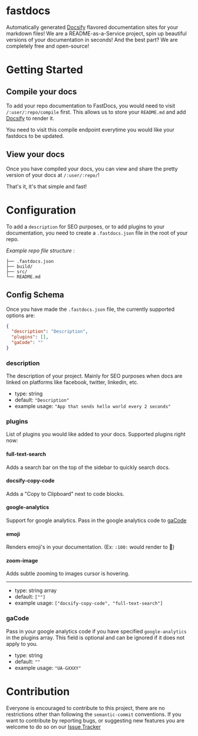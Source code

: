 # fastdocs

Automatically generated [Docsify](https://docsify.js.org/#/) flavored documentation sites for your markdown files! We are a README-as-a-Service project, spin up beautiful versions of your documentation in seconds! And the best part? We are completely free and open-source!

# Getting Started

## Compile your docs

To add your repo documentation to FastDocs, you would need to visit `/:user/:repo/compile` first. This allows us to store your `README.md` and add [Docsify](https://docsify.js.org/#/) to render it.

You need to visit this compile endpoint everytime you would like your fastdocs to be updated.

## View your docs

Once you have compiled your docs, you can view and share the pretty version of your docs at `/:user/:repo/`!

That's it, it's that simple and fast!

# Configuration

To add a `description` for SEO purposes, or to add plugins to your documentation, you need to create a `.fastdocs.json` file in the root of your repo.

_Example repo file structure_ :

```text
├── .fastdocs.json
├── build/
├── src/
└── README.md
```

## Config Schema

Once you have made the `.fastdocs.json` file, the currently supported options are:

```json
{
  "description": "Description",
  "plugins": [],
  "gaCode": ""
}
```

### description

The description of your project. Mainly for SEO purposes when docs are linked on platforms like facebook, twitter, linkedin, etc.

- type: string
- default: `"Description"`
- example usage: `"App that sends hello world every 2 seconds"`

### plugins

List of plugins you would like added to your docs. Supported plugins right now:

#### full-text-search

Adds a search bar on the top of the sidebar to quickly search docs.

#### docsify-copy-code

Adds a "Copy to Clipboard" next to code blocks.

#### google-analytics

Support for google analytics. Pass in the google analytics code to [gaCode](#gaCode)

#### emoji

Renders emoji's in your documentation. (Ex: `:100:` would render to :100:)

#### zoom-image

Adds subtle zooming to images cursor is hovering.

---

- type: string array
- default: `[""]`
- example usage: `["docsify-copy-code", "full-text-search"]`

### gaCode

Pass in your google analytics code if you have specified `google-analytics` in the plugins array. This field is optional and can be ignored if it does not apply to you.

- type: string
- default: `""`
- example usage: `"UA-GXXXY"`

# Contribution

Everyone is encouraged to contribute to this project, there are no restrictions other than following the `semantic-commit` conventions. If you want to contribute by reporting bugs, or suggesting new features you are welcome to do so on our [Issue Tracker](https://github.com/MLH-Fellowship/docsify-up/issues)
